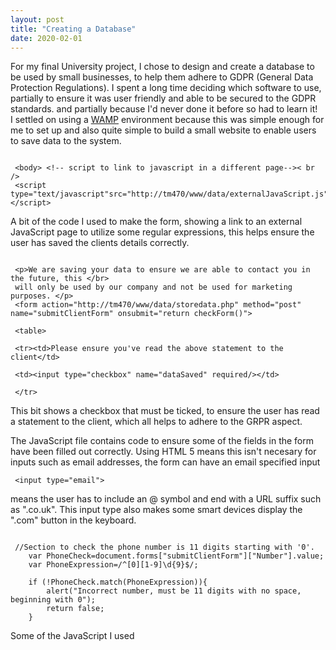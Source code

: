 ```yaml
---
layout: post
title: "Creating a Database"
date: 2020-02-01
---
```

For my final University project, I chose to design and create a database to be used by small businesses, to help them adhere to GDPR 
(General Data Protection Regulations). I spent a long time deciding which software to use, 
 partially to ensure it was user friendly and able to be secured to the GDPR standards. and partially because I'd never done it before so had to learn it!<br />
 I settled on using a [WAMP](http://www.wampserver.com/en/) environment because this was simple enough for me to set up and also quite simple to 
 build a small website to enable users to save data to the system. <br />
 <pre><code>
 &#60;body&#62; &#60;!-- script to link to javascript in a different page--&#62;< br />
 &#60;script type="text/javascript"src="http://tm470/www/data/externalJavaScript.js"&#62;&#60;/script&#62; 
</code></pre>
A bit of the code I used to make the form, showing a link to an external JavaScript page to utilize some regular expressions, this helps ensure the user has saved the clients details correctly.
<br />
<pre><code>
 &#60;p&#62;We are saving your data to ensure we are able to contact you in the future, this &#60;/br&#62;
 will only be used by our company and not be used for marketing purposes. &#60;/p&#62;<br /> &#60;form action="http://tm470/www/data/storedata.php" method="post" name="submitClientForm" onsubmit="return checkForm()"&#62;<br />
 &#60;table&#62;<br />
 &#60;tr&#62;&#60;td&#62;Please ensure you've read the above statement to the client&#60;/td&#62;<br />
 &#60;td&#62;&#60;input type="checkbox" name="dataSaved" required/&#62;&#60;/td&#62;<br />
 &#60;/tr&#62;
</code></pre>
 This bit shows a checkbox that must be ticked, to ensure the user has read a statement to the client, which all helps to adhere to the GRPR aspect.
 
 The JavaScript file contains code to ensure some of the fields in the form have been filled out correctly. Using HTML 5 means this isn't necesary for inputs such as email addresses, the form can have an email specified input <pre><code> &#60;input type="email"&#62; </code></pre> means the user has to include an @ symbol and end with a URL suffix such as ".co.uk". This input type also makes some smart devices display the ".com" button in the keyboard.
 <pre><code>
 //Section to check the phone number is 11 digits starting with '0'.
	var PhoneCheck=document.forms["submitClientForm"]["Number"].value;
	var PhoneExpression=/^[0][1-9]\d{9}$/;
	
	if (!PhoneCheck.match(PhoneExpression)){
		alert("Incorrect number, must be 11 digits with no space, beginning with 0");
		return false;
	}
</code></pre>
Some of the JavaScript I used
